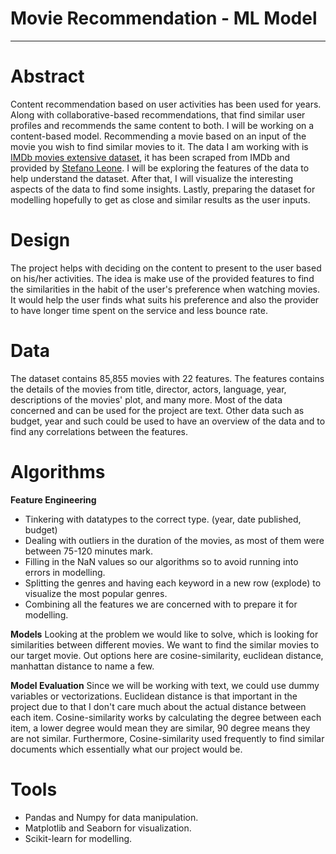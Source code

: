 # Movie Recommendation - ML Model
___
# Abstract
Content recommendation based on user activities has been used for years. Along with collaborative-based recommendations, that find similar user profiles and recommends the same content to both. I will be working on a content-based model. Recommending a movie based on an input of the movie you wish to find similar movies to it. The data I am working with is [IMDb movies extensive dataset](https://www.kaggle.com/stefanoleone992/imdb-extensive-dataset), it has been scraped from IMDb and provided by [Stefano Leone](https://www.kaggle.com/stefanoleone992). I will be exploring the features of the data to help understand the dataset. After that, I will visualize the interesting aspects of the data to find some insights. Lastly, preparing the dataset for modelling hopefully to get as close and similar results as the user inputs.


# Design
The project helps with deciding on the content to present to the user based on his/her activities. The idea is make use of the provided features to find the similarities in the habit of the user's preference when watching movies. It would help the user finds what suits his preference and also the provider to have longer time spent on the service and less bounce rate.

# Data
The dataset contains 85,855 movies with 22 features. The features contains the details of the movies from title, director, actors, language, year, descriptions of the movies' plot, and many more. Most of the data concerned and can be used for the project are text. Other data such as budget, year and such could be used to have an overview of the data and to find any correlations between the features.

# Algorithms
**Feature Engineering**
- Tinkering with datatypes to the correct type. (year, date published, budget)
- Dealing with outliers in the duration of the movies, as most of them were between 75-120 minutes mark.
- Filling in the NaN values so our algorithms so to avoid running into errors in modelling.
- Splitting the genres and having each keyword in a new row (explode) to visualize the most popular genres.
- Combining all the features we are concerned with to prepare it for modelling.

**Models**
Looking at the problem we would like to solve, which is looking for similarities between different movies. We want to find the similar movies to our target movie. Out options here are cosine-similarity, euclidean distance, manhattan distance to name a few.

**Model Evaluation**
Since we will be working with text, we could use dummy variables or vectorizations. Euclidean distance is that important in the project due to that I don't care much about the actual distance between each item. Cosine-similarity works by calculating the degree between each item, a lower degree would mean they are similar, 90 degree means they are not similar. Furthermore, Cosine-similarity used frequently to find similar documents which essentially what our project would be.

# Tools
- Pandas and Numpy for data manipulation.
- Matplotlib and Seaborn for visualization.
- Scikit-learn for modelling.

